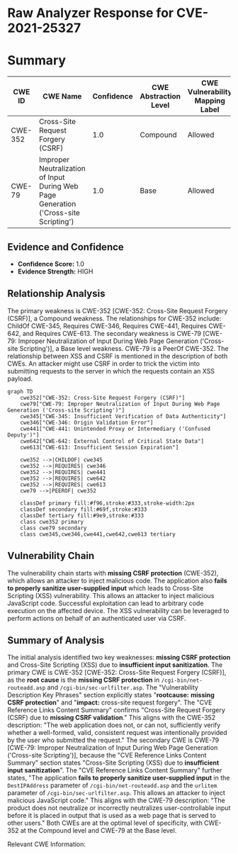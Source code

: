 # Raw Analyzer Response for CVE-2021-25327

# Summary
| CWE ID | CWE Name | Confidence | CWE Abstraction Level | CWE Vulnerability Mapping Label | CWE-Vulnerability Mapping Notes |
|---|---|---|---|---|---|
| CWE-352 | Cross-Site Request Forgery (CSRF) | 1.0 | Compound | Allowed | Primary CWE |
| CWE-79 | Improper Neutralization of Input During Web Page Generation ('Cross-site Scripting') | 1.0 | Base | Allowed | Secondary CWE |

## Evidence and Confidence

*   **Confidence Score:** 1.0
*   **Evidence Strength:** HIGH

## Relationship Analysis
The primary weakness is CWE-352 [CWE-352: Cross-Site Request Forgery (CSRF)], a Compound weakness. The relationships for CWE-352 include: ChildOf CWE-345, Requires CWE-346, Requires CWE-441, Requires CWE-642, and Requires CWE-613. The secondary weakness is CWE-79 [CWE-79: Improper Neutralization of Input During Web Page Generation ('Cross-site Scripting')], a Base level weakness. CWE-79 is a PeerOf CWE-352. The relationship between XSS and CSRF is mentioned in the description of both CWEs. An attacker might use CSRF in order to trick the victim into submitting requests to the server in which the requests contain an XSS payload.

```mermaid
graph TD
    cwe352["CWE-352: Cross-Site Request Forgery (CSRF)"]
    cwe79["CWE-79: Improper Neutralization of Input During Web Page Generation ('Cross-site Scripting')"]
    cwe345["CWE-345: Insufficient Verification of Data Authenticity"]
    cwe346["CWE-346: Origin Validation Error"]
    cwe441["CWE-441: Unintended Proxy or Intermediary ('Confused Deputy')"]
    cwe642["CWE-642: External Control of Critical State Data"]
    cwe613["CWE-613: Insufficient Session Expiration"]

    cwe352 -->|CHILDOF| cwe345
    cwe352 -->|REQUIRES| cwe346
    cwe352 -->|REQUIRES| cwe441
    cwe352 -->|REQUIRES| cwe642
    cwe352 -->|REQUIRES| cwe613
    cwe79 -->|PEEROF| cwe352
    
    classDef primary fill:#f96,stroke:#333,stroke-width:2px
    classDef secondary fill:#69f,stroke:#333
    classDef tertiary fill:#9e9,stroke:#333
    class cwe352 primary
    class cwe79 secondary
    class cwe345,cwe346,cwe441,cwe642,cwe613 tertiary
```

## Vulnerability Chain
The vulnerability chain starts with **missing CSRF protection** (CWE-352), which allows an attacker to inject malicious code. The application also **fails to properly sanitize user-supplied input** which leads to Cross-Site Scripting (XSS) vulnerability. This allows an attacker to inject malicious JavaScript code. Successful exploitation can lead to arbitrary code execution on the affected device. The XSS vulnerability can be leveraged to perform actions on behalf of an authenticated user via CSRF.

## Summary of Analysis
The initial analysis identified two key weaknesses: **missing CSRF protection** and Cross-Site Scripting (XSS) due to **insufficient input sanitization**.
The primary CWE is CWE-352 [CWE-352: Cross-Site Request Forgery (CSRF)], as the **root cause** is the **missing CSRF protection** in `/cgi-bin/net-routeadd.asp` and `/cgi-bin/sec-urlfilter.asp`. The "Vulnerability Description Key Phrases" section explicitly states "**rootcause:** **missing CSRF protection**" and "**impact:** cross-site request forgery". The "CVE Reference Links Content Summary" confirms "Cross-Site Request Forgery (CSRF) due to **missing CSRF validation**." This aligns with the CWE-352 description: "The web application does not, or can not, sufficiently verify whether a well-formed, valid, consistent request was intentionally provided by the user who submitted the request."
The secondary CWE is CWE-79 [CWE-79: Improper Neutralization of Input During Web Page Generation ('Cross-site Scripting')], because the "CVE Reference Links Content Summary" section states "Cross-Site Scripting (XSS) due to **insufficient input sanitization**". The "CVE Reference Links Content Summary" further states, "The application **fails to properly sanitize user-supplied input** in the `DestIPAddress` parameter of `/cgi-bin/net-routeadd.asp` and the `urlitem` parameter of `/cgi-bin/sec-urlfilter.asp`. This allows an attacker to inject malicious JavaScript code." This aligns with the CWE-79 description: "The product does not neutralize or incorrectly neutralizes user-controllable input before it is placed in output that is used as a web page that is served to other users."
Both CWEs are at the optimal level of specificity, with CWE-352 at the Compound level and CWE-79 at the Base level.

Relevant CWE Information: